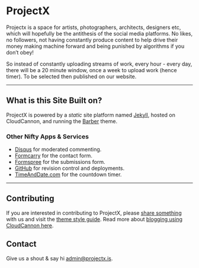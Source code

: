 # ProjectX

Projectx is a space for artists, photographers, architects, designers etc, which will hopefully be the antithesis of the social media platforms. No likes, no followers, not having constantly produce content to help drive their money making machine forward and being punished by algorithms if you don’t obey! 

So instead of constantly uploading streams of work, every hour - every day, there will be a 20 minute window, once a week to upload work (hence timer). To be selected then published on our website.

* * * * *

What is this Site Built on?
---------------------------

ProjectX is powered by a *static* site platform named [Jekyll](https://jekyllrb.com/), hosted on CloudCannon, and running the [Barber](https://github.com/samesies/barber-jekyll) theme.

### Other Nifty Apps & Services

-   [Disqus](https://disqus.com) for moderated commenting.
-   [Formcarry](https://formcarry.com) for the contact form.
-   [Formspree](https://formspree.io) for the submissions form.
-   [GitHub](https://github.com/Projectx-hub/projectx) for revision control and deployments.
-   [TimeAndDate.com](https://www.timeanddate.com/countdown/create) for the countdown timer.

* * * * *

Contributing
------------

If you are interested in contributing to ProjectX, please [share something](/submission) with us and visit the [theme style guide](/style-guide). Read more about [blogging using CloudCannon here](https://docs.cloudcannon.com/editing/workflows/blogging/).

## Contact
Give us a shout &amp; say hi <admin@projectx.is>.
